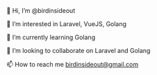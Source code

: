 👋 Hi, I’m @birdinsideout

👀 I’m interested in Laravel, VueJS, Golang

🌱 I’m currently learning Golang

💞️ I’m looking to collaborate on Laravel and Golang

📫 How to reach me birdinsideout@gmail.com

<!---
birdinsideout/birdinsideout is a ✨ special ✨ repository because its `README.md` (this file) appears on your GitHub profile.
You can click the Preview link to take a look at your changes.
--->
